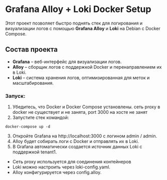 # Grafana Alloy + Loki Docker Setup

Этот проект позволяет быстро поднять стек для логирования и визуализации логов с помощью **Grafana Alloy** и **Loki** на Debian с Docker Compose.

## Состав проекта

- **Grafana** – веб-интерфейс для визуализации логов.
- **Alloy** – сборщик логов с поддержкой Docker и перенаправлением их в Loki.
- **Loki** – система хранения логов, оптимизированная для меток и масштабирования.

### Запуск:
1. Убедитесь, что Docker и Docker Compose установлены. сеть proxy в docker не существует и не занята, port 3000 на хосте не занят
2. Запустите стек командой:
```
docker-compose up -d
```
3. Откройте Grafana на http://localhost:3000 с логином admin / admin.
4. Alloy будет собирать логи с Docker и отправлять их в Loki.
5. В Grafana автоматически создается источник данных Loki с поддержкой tenant1.



 - Сеть proxy используется для соединения контейнеров
 - Loki можно настроить через loki-config.yaml.
 - Alloy конфигурируется через config.alloy.



